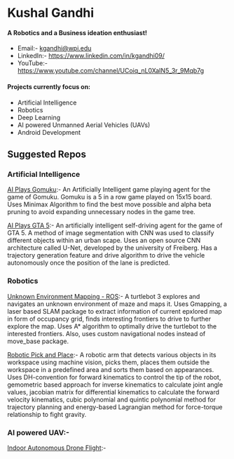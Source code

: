 # Kushal Gandhi

#### A Robotics and a Business ideation enthusiast!
- Email:- kgandhi@wpi.edu
- LinkedIn:- https://www.linkedin.com/in/kgandhi09/
- YouTube:- https://www.youtube.com/channel/UCoiq_nL0XaIN5_3r_9Mqb7g

#### Projects currently focus on:
- Artificial Intelligence
- Robotics
- Deep Learning
- AI powered Unmanned Aerial Vehicles (UAVs)
- Android Development

## Suggested Repos


### Artificial Intelligence

[AI Plays Gomuku](https://github.com/kgandhi09/AI-Plays-Gomuku):- An Artificially Intelligent game playing agent for the game of Gomuku. Gomuku is a 5 in a row game played on 15x15 board. Uses Minimax Algorithm to find the best move possible and alpha beta pruning to avoid expanding unnecessary nodes in the game tree.

[AI Plays GTA 5](https://github.com/kgandhi09/AI-Plays-GTA-5):- An artificially intelligent self-driving agent for the game of GTA 5. A method of image segmentation with CNN was used to classify different objects within an urban scape. Uses an open source CNN architecture called U-Net, developed by the university of Freiberg. Has a trajectory generation feature and drive algorithm to drive the vehicle autonomously once the position of the lane is predicted.


### Robotics

[Unknown Environment Mapping - ROS](https://github.com/kgandhi09/Unknown_Environment_Mapping-ROS):- A turtlebot 3 explores and navigates an unknown environment of maze and maps it. Uses Gmapping, a laser based SLAM package to extract information of current epxlored map in form of occupancy grid, finds interesting frontiers to drive to further explore the map. Uses A* algorithm to optimally drive the turtlebot to the interested frontiers. Also, uses custom navigational nodes instead of move_base package.

[Robotic Pick and Place](https://github.com/kgandhi09/Robotic_Pick_and_Place):- A robotic arm that detects various objects in its workspace using machine vision, picks them, places them outside the workspace in a predefined area and sorts them based on appearances. Uses DH-convention for forward kinematics to control the tip of the robot, gemometric based approach for inverse kinematics to calculate joint angle values, jacobian matrix for differential kinematics to calculate the forward velocity kinematics, cubic polynomial and quintic polynomial method for trajectory planning and energy-based Lagrangian method for force-torque relationship to fight gravity. 

### AI powered UAV:- 

[Indoor Autonomous Drone Flight](https://github.com/kgandhi09/Indoor_Autonomous_Drone_Flight):- 
